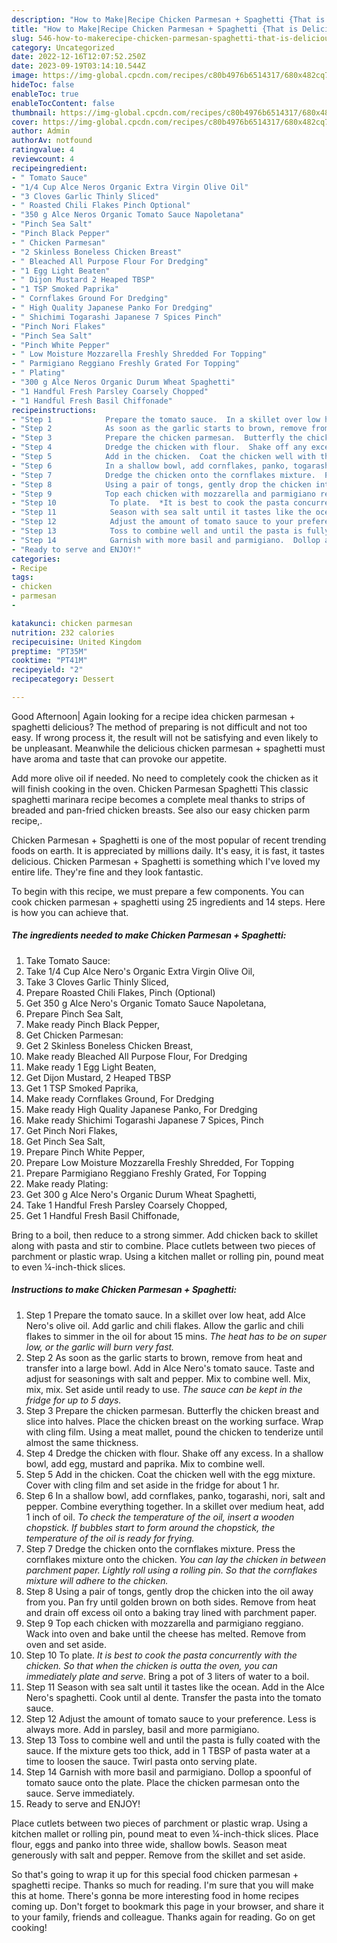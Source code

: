 ```yaml
---
description: "How to Make|Recipe Chicken Parmesan + Spaghetti {That is Delicious"
title: "How to Make|Recipe Chicken Parmesan + Spaghetti {That is Delicious"
slug: 546-how-to-makerecipe-chicken-parmesan-spaghetti-that-is-delicious
category: Uncategorized
date: 2022-12-16T12:07:52.250Z
date: 2023-09-19T03:14:10.544Z
image: https://img-global.cpcdn.com/recipes/c80b4976b6514317/680x482cq70/chicken-parmesan-spaghetti-recipe-main-photo.jpg
hideToc: false
enableToc: true
enableTocContent: false
thumbnail: https://img-global.cpcdn.com/recipes/c80b4976b6514317/680x482cq70/chicken-parmesan-spaghetti-recipe-main-photo.jpg
cover: https://img-global.cpcdn.com/recipes/c80b4976b6514317/680x482cq70/chicken-parmesan-spaghetti-recipe-main-photo.jpg
author: Admin
authorAv: notfound
ratingvalue: 4
reviewcount: 4
recipeingredient:
- " Tomato Sauce"
- "1/4 Cup Alce Neros Organic Extra Virgin Olive Oil"
- "3 Cloves Garlic Thinly Sliced"
- " Roasted Chili Flakes Pinch Optional"
- "350 g Alce Neros Organic Tomato Sauce Napoletana"
- "Pinch Sea Salt"
- "Pinch Black Pepper"
- " Chicken Parmesan"
- "2 Skinless Boneless Chicken Breast"
- " Bleached All Purpose Flour For Dredging"
- "1 Egg Light Beaten"
- " Dijon Mustard 2 Heaped TBSP"
- "1 TSP Smoked Paprika"
- " Cornflakes Ground For Dredging"
- " High Quality Japanese Panko For Dredging"
- " Shichimi Togarashi Japanese 7 Spices Pinch"
- "Pinch Nori Flakes"
- "Pinch Sea Salt"
- "Pinch White Pepper"
- " Low Moisture Mozzarella Freshly Shredded For Topping"
- " Parmigiano Reggiano Freshly Grated For Topping"
- " Plating"
- "300 g Alce Neros Organic Durum Wheat Spaghetti"
- "1 Handful Fresh Parsley Coarsely Chopped"
- "1 Handful Fresh Basil Chiffonade"
recipeinstructions:
- "Step 1            Prepare the tomato sauce.  In a skillet over low heat, add Alce Nero&#39;s olive oil.  Add garlic and chili flakes.  Allow the garlic and chili flakes to simmer in the oil for about 15 mins.  *The heat has to be on super low, or the garlic will burn very fast.*"
- "Step 2            As soon as the garlic starts to brown, remove from heat and transfer into a large bowl.  Add in Alce Nero&#39;s tomato sauce.  Taste and adjust for seasonings with salt and pepper.  Mix to combine well. Mix, mix, mix.  Set aside until ready to use.  *The sauce can be kept in the fridge for up to 5 days.*"
- "Step 3            Prepare the chicken parmesan.  Butterfly the chicken breast and slice into halves.  Place the chicken breast on the working surface.  Wrap with cling film.  Using a meat mallet, pound the chicken to tenderize until almost the same thickness."
- "Step 4            Dredge the chicken with flour.  Shake off any excess.  In a shallow bowl, add egg, mustard and paprika.  Mix to combine well."
- "Step 5            Add in the chicken.  Coat the chicken well with the egg mixture.  Cover with cling film and set aside in the fridge for about 1 hr."
- "Step 6            In a shallow bowl, add cornflakes, panko, togarashi, nori, salt and pepper.  Combine everything together.  In a skillet over medium heat, add 1 inch of oil.  *To check the temperature of the oil, insert a wooden chopstick. If bubbles start to form around the chopstick, the temperature of the oil is ready for frying.*"
- "Step 7            Dredge the chicken onto the cornflakes mixture.  Press the cornflakes mixture onto the chicken.  *You can lay the chicken in between parchment paper. Lightly roll using a rolling pin. So that the cornflakes mixture will adhere to the chicken.*"
- "Step 8            Using a pair of tongs, gently drop the chicken into the oil away from you.  Pan fry until golden brown on both sides.  Remove from heat and drain off excess oil onto a baking tray lined with parchment paper."
- "Step 9            Top each chicken with mozzarella and parmigiano reggiano.  Wack into oven and bake until the cheese has melted.  Remove from oven and set aside."
- "Step 10            To plate.  *It is best to cook the pasta concurrently with the chicken. So that when the chicken is outta the oven, you can immediately plate and serve.*  Bring a pot of 3 liters of water to a boil."
- "Step 11            Season with sea salt until it tastes like the ocean.  Add in the Alce Nero&#39;s spaghetti.  Cook until al dente.  Transfer the pasta into the tomato sauce."
- "Step 12            Adjust the amount of tomato sauce to your preference.  Less is always more.  Add in parsley, basil and more parmigiano."
- "Step 13            Toss to combine well and until the pasta is fully coated with the sauce.  If the mixture gets too thick, add in 1 TBSP of pasta water at a time to loosen the sauce.  Twirl pasta onto serving plate."
- "Step 14            Garnish with more basil and parmigiano.  Dollop a spoonful of tomato sauce onto the plate.  Place the chicken parmesan onto the sauce.  Serve immediately."
- "Ready to serve and ENJOY!"
categories:
- Recipe
tags:
- chicken
- parmesan
- 

katakunci: chicken parmesan  
nutrition: 232 calories
recipecuisine: United Kingdom
preptime: "PT35M"
cooktime: "PT41M"
recipeyield: "2"
recipecategory: Dessert

---
```



Good Afternoon| Again looking for a recipe idea chicken parmesan + spaghetti delicious? The method of preparing is not difficult and not too easy. If wrong process it, the result will not be satisfying and even likely to be unpleasant. Meanwhile the delicious chicken parmesan + spaghetti must have aroma and taste that can provoke our appetite.





Add more olive oil if needed. No need to completely cook the chicken as it will finish cooking in the oven. Chicken Parmesan Spaghetti This classic spaghetti marinara recipe becomes a complete meal thanks to strips of breaded and pan-fried chicken breasts. See also our easy chicken parm recipe,.

Chicken Parmesan + Spaghetti is one of the most popular of recent trending foods on earth. It is appreciated by millions daily. It's easy, it is fast, it tastes delicious. Chicken Parmesan + Spaghetti is something which I've loved my entire life. They're fine and they look fantastic.


To begin with this recipe, we must prepare a few components. You can cook chicken parmesan + spaghetti using 25 ingredients and 14 steps. Here is how you can achieve that.

<!--inarticleads1-->

##### The ingredients needed to make Chicken Parmesan + Spaghetti:

1. Take  Tomato Sauce:
1. Take 1/4 Cup Alce Nero&#39;s Organic Extra Virgin Olive Oil,
1. Take 3 Cloves Garlic Thinly Sliced,
1. Prepare  Roasted Chili Flakes, Pinch (Optional)
1. Get 350 g Alce Nero&#39;s Organic Tomato Sauce Napoletana,
1. Prepare Pinch Sea Salt,
1. Make ready Pinch Black Pepper,
1. Get  Chicken Parmesan:
1. Get 2 Skinless Boneless Chicken Breast,
1. Make ready  Bleached All Purpose Flour, For Dredging
1. Make ready 1 Egg Light Beaten,
1. Get  Dijon Mustard, 2 Heaped TBSP
1. Get 1 TSP Smoked Paprika,
1. Make ready  Cornflakes Ground, For Dredging
1. Make ready  High Quality Japanese Panko, For Dredging
1. Make ready  Shichimi Togarashi Japanese 7 Spices, Pinch
1. Get Pinch Nori Flakes,
1. Get Pinch Sea Salt,
1. Prepare Pinch White Pepper,
1. Prepare  Low Moisture Mozzarella Freshly Shredded, For Topping
1. Prepare  Parmigiano Reggiano Freshly Grated, For Topping
1. Make ready  Plating:
1. Get 300 g Alce Nero&#39;s Organic Durum Wheat Spaghetti,
1. Take 1 Handful Fresh Parsley Coarsely Chopped,
1. Get 1 Handful Fresh Basil Chiffonade,


Bring to a boil, then reduce to a strong simmer. Add chicken back to skillet along with pasta and stir to combine. Place cutlets between two pieces of parchment or plastic wrap. Using a kitchen mallet or rolling pin, pound meat to even ¼-inch-thick slices. 

<!--inarticleads2-->

##### Instructions to make Chicken Parmesan + Spaghetti:

1. Step 1            Prepare the tomato sauce.  In a skillet over low heat, add Alce Nero&#39;s olive oil.  Add garlic and chili flakes.  Allow the garlic and chili flakes to simmer in the oil for about 15 mins.  *The heat has to be on super low, or the garlic will burn very fast.*
1. Step 2            As soon as the garlic starts to brown, remove from heat and transfer into a large bowl.  Add in Alce Nero&#39;s tomato sauce.  Taste and adjust for seasonings with salt and pepper.  Mix to combine well. Mix, mix, mix.  Set aside until ready to use.  *The sauce can be kept in the fridge for up to 5 days.*
1. Step 3            Prepare the chicken parmesan.  Butterfly the chicken breast and slice into halves.  Place the chicken breast on the working surface.  Wrap with cling film.  Using a meat mallet, pound the chicken to tenderize until almost the same thickness.
1. Step 4            Dredge the chicken with flour.  Shake off any excess.  In a shallow bowl, add egg, mustard and paprika.  Mix to combine well.
1. Step 5            Add in the chicken.  Coat the chicken well with the egg mixture.  Cover with cling film and set aside in the fridge for about 1 hr.
1. Step 6            In a shallow bowl, add cornflakes, panko, togarashi, nori, salt and pepper.  Combine everything together.  In a skillet over medium heat, add 1 inch of oil.  *To check the temperature of the oil, insert a wooden chopstick. If bubbles start to form around the chopstick, the temperature of the oil is ready for frying.*
1. Step 7            Dredge the chicken onto the cornflakes mixture.  Press the cornflakes mixture onto the chicken.  *You can lay the chicken in between parchment paper. Lightly roll using a rolling pin. So that the cornflakes mixture will adhere to the chicken.*
1. Step 8            Using a pair of tongs, gently drop the chicken into the oil away from you.  Pan fry until golden brown on both sides.  Remove from heat and drain off excess oil onto a baking tray lined with parchment paper.
1. Step 9            Top each chicken with mozzarella and parmigiano reggiano.  Wack into oven and bake until the cheese has melted.  Remove from oven and set aside.
1. Step 10            To plate.  *It is best to cook the pasta concurrently with the chicken. So that when the chicken is outta the oven, you can immediately plate and serve.*  Bring a pot of 3 liters of water to a boil.
1. Step 11            Season with sea salt until it tastes like the ocean.  Add in the Alce Nero&#39;s spaghetti.  Cook until al dente.  Transfer the pasta into the tomato sauce.
1. Step 12            Adjust the amount of tomato sauce to your preference.  Less is always more.  Add in parsley, basil and more parmigiano.
1. Step 13            Toss to combine well and until the pasta is fully coated with the sauce.  If the mixture gets too thick, add in 1 TBSP of pasta water at a time to loosen the sauce.  Twirl pasta onto serving plate.
1. Step 14            Garnish with more basil and parmigiano.  Dollop a spoonful of tomato sauce onto the plate.  Place the chicken parmesan onto the sauce.  Serve immediately.
1. Ready to serve and ENJOY!

Place cutlets between two pieces of parchment or plastic wrap. Using a kitchen mallet or rolling pin, pound meat to even ¼-inch-thick slices. Place flour, eggs and panko into three wide, shallow bowls. Season meat generously with salt and pepper. Remove from the skillet and set aside. 

So that's going to wrap it up for this special food chicken parmesan + spaghetti recipe. Thanks so much for reading. I'm sure that you will make this at home. There's gonna be more interesting food in home recipes coming up. Don't forget to bookmark this page in your browser, and share it to your family, friends and colleague. Thanks again for reading. Go on get cooking!
